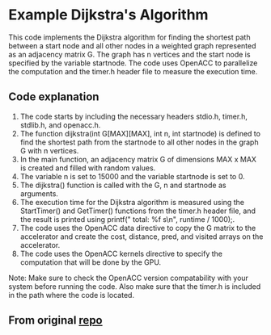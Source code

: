 # Example Dijkstra's Algorithm

This code implements the Dijkstra algorithm for finding the shortest path between a start node and all other nodes in a weighted graph represented as an adjacency matrix G. The graph has n vertices and the start node is specified by the variable startnode. The code uses OpenACC to parallelize the computation and the timer.h header file to measure the execution time.

## Code explanation

1. The code starts by including the necessary headers stdio.h, timer.h, stdlib.h, and openacc.h.
2. The function dijkstra(int G[MAX][MAX], int n, int startnode) is defined to find the shortest path from the startnode to all other nodes in the graph G with n vertices.
3. In the main function, an adjacency matrix G of dimensions MAX x MAX is created and filled with random values.
4. The variable n is set to 15000 and the variable startnode is set to 0.
5. The dijkstra() function is called with the G, n and startnode as arguments.
6. The execution time for the Dijkstra algorithm is measured using the StartTimer() and GetTimer() functions from the timer.h header file, and the result is printed using printf(" total: %f s\n", runtime / 1000);.
7. The code uses the OpenACC data directive to copy the G matrix to the accelerator and create the cost, distance, pred, and visited arrays on the accelerator.
8. The code uses the OpenACC kernels directive to specify the computation that will be done by the GPU.

Note: Make sure to check the OpenACC version compatability with your system before running the code. Also make sure that the timer.h is included in the path where the code is located.

## From original [repo](https://github.com/Yongye12/CISC372-Project)

